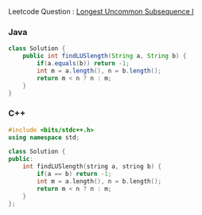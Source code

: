 Leetcode Question : [Longest Uncommon Subsequence I](https://leetcode.com/problems/longest-uncommon-subsequence-i/)

### Java
```java
class Solution {
    public int findLUSlength(String a, String b) {
        if(a.equals(b)) return -1;
        int m = a.length(), n = b.length();
        return m < n ? n : m;        
    }
}
```

### C++
```cpp
#include <bits/stdc++.h>
using namespace std;

class Solution {
public:
    int findLUSlength(string a, string b) {
        if(a == b) return -1;
        int m = a.length(), n = b.length();
        return m < n ? n : m;        
    }
};
```
